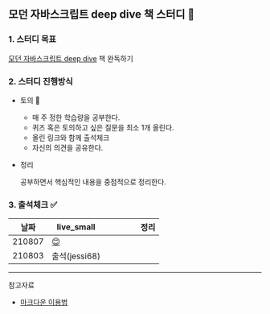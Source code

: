 ## 모던 자바스크립트 deep dive 책 스터디 📑

### 1. 스터디 목표  
[모던 자바스크립트 deep dive](https://wikibook.co.kr/mjs/) 책 완독하기  


  
    
    
### 2. 스터디 진행방식  
  * 토의 💬
	- 매 주 정한 학습량을 공부한다. 
	- 퀴즈 혹은 토의하고 싶은 질문을 최소 1개 올린다.  
	- 올린 링크와 함께 출석체크 
	- 자신의 의견을 공유한다. 
	
  * 정리  
    
    공부하면서 핵심적인 내용을 중점적으로 정리한다.



### 3. 출석체크 ✅   
| 날짜   | live_small |   |   |   |   | 정리 |
|--------|------------|---|---|---|---|---|
| 210807 |  [😊]()          |   |   |   |   |   |
|  210803      | 출석(jessi68)           |   |   |   |   |   |



*** 
참고자료 
- [마크다운 이용법](https://www.markdowntutorial.com/kr/)  

